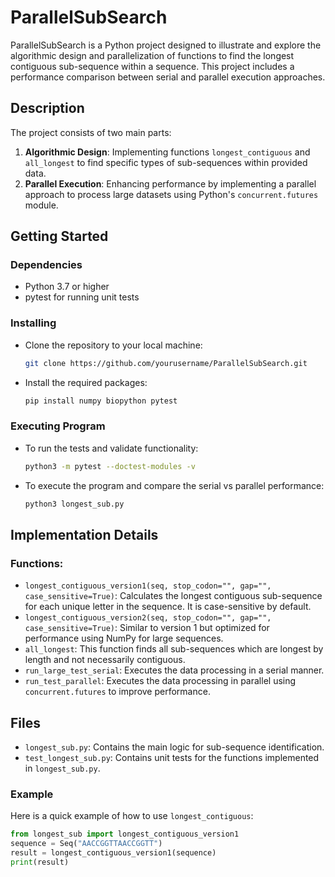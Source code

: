 # ParallelSubSearch

ParallelSubSearch is a Python project designed to illustrate and explore the algorithmic design and parallelization of functions to find the longest contiguous sub-sequence within a sequence. This project includes a performance comparison between serial and parallel execution approaches.

## Description

The project consists of two main parts:
1. **Algorithmic Design**: Implementing functions `longest_contiguous` and `all_longest` to find specific types of sub-sequences within provided data.
2. **Parallel Execution**: Enhancing performance by implementing a parallel approach to process large datasets using Python's `concurrent.futures` module.

## Getting Started

### Dependencies

- Python 3.7 or higher
- pytest for running unit tests

### Installing

- Clone the repository to your local machine:
  ```bash
  git clone https://github.com/yourusername/ParallelSubSearch.git

- Install the required packages:
  ```bash
  pip install numpy biopython pytest

### Executing Program
- To run the tests and validate functionality:
  ```bash
  python3 -m pytest --doctest-modules -v
- To execute the program and compare the serial vs parallel performance:
  ```bash
  python3 longest_sub.py

## Implementation Details

### Functions:

- `longest_contiguous_version1(seq, stop_codon="", gap="", case_sensitive=True)`: Calculates the longest contiguous sub-sequence for each unique letter in the sequence. It is case-sensitive by default.
- `longest_contiguous_version2(seq, stop_codon="", gap="", case_sensitive=True)`: Similar to version 1 but optimized for performance using NumPy for large sequences.
- `all_longest`: This function finds all sub-sequences which are longest by length and not necessarily contiguous.
- `run_large_test_serial`: Executes the data processing in a serial manner.
- `run_test_parallel`: Executes the data processing in parallel using `concurrent.futures` to improve performance.

## Files

- `longest_sub.py`: Contains the main logic for sub-sequence identification.
- `test_longest_sub.py`: Contains unit tests for the functions implemented in `longest_sub.py`.

### Example

Here is a quick example of how to use `longest_contiguous`:

```python
from longest_sub import longest_contiguous_version1
sequence = Seq("AACCGGTTAACCGGTT")
result = longest_contiguous_version1(sequence)
print(result)



